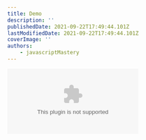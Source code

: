 ```yaml
---
title: Demo
description: ''
publishedDate: 2021-09-22T17:49:44.101Z
lastModifiedDate: 2021-09-22T17:49:44.101Z
coverImage: ''
authors:
    - javascriptMastery
---
```


<Embed type="youtube" url="https://youtu.be/UKdQjQX1Pko?t=212" title="Demo" />
